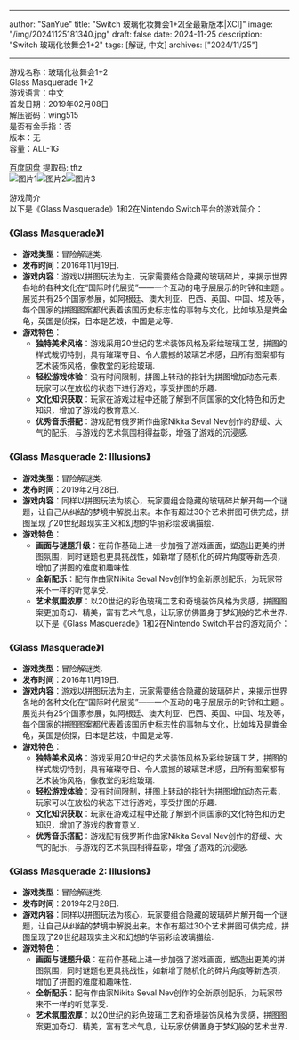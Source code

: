 
---
author: "SanYue"
title: "Switch 玻璃化妆舞会1+2[全最新版本|XCI]"
image: "/img/20241125181340.jpg"
draft: false
date: 2024-11-25
description: "Switch 玻璃化妆舞会1+2"
tags: [解谜, 中文]
archives: ["2024/11/25"]

---

游戏名称：玻璃化妆舞会1+2   
Glass Masquerade 1+2    
游戏语言：中文  
首发日期：2019年02月08日  
解压密码：wing515  
是否有金手指：否  
版本：无   
容量：ALL-1G

[百度网盘](https://pan.baidu.com/s/15ExRvEWaqcx35PCQHz5TEA) 提取码: tftz  
![图片1](/img/f9b8fc.jpg)![图片2](/img/12fa0c.jpg)![图片3](/img/07770a.jpg)  

游戏简介  
以下是《Glass Masquerade》1和2在Nintendo Switch平台的游戏简介：

### 《Glass Masquerade》1
- **游戏类型**：冒险解谜类.
- **发布时间**：2016年11月19日.
- **游戏内容**：游戏以拼图玩法为主，玩家需要结合隐藏的玻璃碎片，来揭示世界各地的各种文化在“国际时代展览”——一个互动的电子展展示的时钟和主题 。展览共有25个国家参展，如阿根廷、澳大利亚、巴西、英国、中国、埃及等，每个国家的拼图图案都代表着该国历史标志性的事物与文化，比如埃及是粪金龟，英国是侦探，日本是艺妓，中国是龙等.
- **游戏特色**：
    - **独特美术风格**：游戏采用20世纪的艺术装饰风格及彩绘玻璃工艺，拼图的样式裁切特别，具有璀璨夺目、令人震撼的玻璃艺术感，且所有图案都有艺术装饰风格，像教堂的彩绘玻璃.
    - **轻松游戏体验**：没有时间限制，拼图上转动的指针为拼图增加动态元素，玩家可以在放松的状态下进行游戏，享受拼图的乐趣.
    - **文化知识获取**：玩家在游戏过程中还能了解到不同国家的文化特色和历史知识，增加了游戏的教育意义.
    - **优秀音乐搭配**：游戏配有俄罗斯作曲家Nikita Seval Nev创作的舒缓、大气的配乐，与游戏的艺术氛围相得益彰，增强了游戏的沉浸感.

### 《Glass Masquerade 2: Illusions》
- **游戏类型**：冒险解谜类.
- **发布时间**：2019年2月28日.
- **游戏内容**：同样以拼图玩法为核心，玩家要组合隐藏的玻璃碎片解开每一个谜题，让自己从纠结的梦境中解脱出来。本作有超过30个艺术拼图可供完成，拼图呈现了20世纪超现实主义和幻想的华丽彩绘玻璃描绘.
- **游戏特色**：
    - **画面与谜题升级**：在前作基础上进一步加强了游戏画面，塑造出更美的拼图氛围，同时谜题也更具挑战性，如新增了随机化的碎片角度等新选项，增加了拼图的难度和趣味性.
    - **全新配乐**：配有作曲家Nikita Seval Nev创作的全新原创配乐，为玩家带来不一样的听觉享受.
    - **艺术氛围浓厚**：以20世纪的彩色玻璃工艺和奇境装饰风格为灵感，拼图图案更加奇幻、精美，富有艺术气息，让玩家仿佛置身于梦幻般的艺术世界.
 以下是《Glass Masquerade》1和2在Nintendo Switch平台的游戏简介：

### 《Glass Masquerade》1
- **游戏类型**：冒险解谜类.
- **发布时间**：2016年11月19日.
- **游戏内容**：游戏以拼图玩法为主，玩家需要结合隐藏的玻璃碎片，来揭示世界各地的各种文化在“国际时代展览”——一个互动的电子展展示的时钟和主题 。展览共有25个国家参展，如阿根廷、澳大利亚、巴西、英国、中国、埃及等，每个国家的拼图图案都代表着该国历史标志性的事物与文化，比如埃及是粪金龟，英国是侦探，日本是艺妓，中国是龙等.
- **游戏特色**：
    - **独特美术风格**：游戏采用20世纪的艺术装饰风格及彩绘玻璃工艺，拼图的样式裁切特别，具有璀璨夺目、令人震撼的玻璃艺术感，且所有图案都有艺术装饰风格，像教堂的彩绘玻璃.
    - **轻松游戏体验**：没有时间限制，拼图上转动的指针为拼图增加动态元素，玩家可以在放松的状态下进行游戏，享受拼图的乐趣.
    - **文化知识获取**：玩家在游戏过程中还能了解到不同国家的文化特色和历史知识，增加了游戏的教育意义.
    - **优秀音乐搭配**：游戏配有俄罗斯作曲家Nikita Seval Nev创作的舒缓、大气的配乐，与游戏的艺术氛围相得益彰，增强了游戏的沉浸感.

### 《Glass Masquerade 2: Illusions》
- **游戏类型**：冒险解谜类.
- **发布时间**：2019年2月28日.
- **游戏内容**：同样以拼图玩法为核心，玩家要组合隐藏的玻璃碎片解开每一个谜题，让自己从纠结的梦境中解脱出来。本作有超过30个艺术拼图可供完成，拼图呈现了20世纪超现实主义和幻想的华丽彩绘玻璃描绘.
- **游戏特色**：
    - **画面与谜题升级**：在前作基础上进一步加强了游戏画面，塑造出更美的拼图氛围，同时谜题也更具挑战性，如新增了随机化的碎片角度等新选项，增加了拼图的难度和趣味性.
    - **全新配乐**：配有作曲家Nikita Seval Nev创作的全新原创配乐，为玩家带来不一样的听觉享受.
    - **艺术氛围浓厚**：以20世纪的彩色玻璃工艺和奇境装饰风格为灵感，拼图图案更加奇幻、精美，富有艺术气息，让玩家仿佛置身于梦幻般的艺术世界.
 
